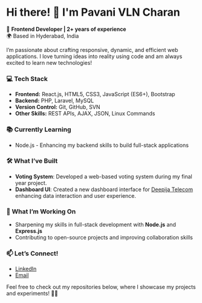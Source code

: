 # Hi there! 👋 I'm Pavani VLN Charan

🚀 **Frontend Developer | 2+ years of experience**  
🌍 Based in Hyderabad, India  

I’m passionate about crafting responsive, dynamic, and efficient web applications. I love turning ideas into reality using code and am always excited to learn new technologies!

### 💻 Tech Stack
- **Frontend:** React.js, HTML5, CSS3, JavaScript (ES6+), Bootstrap
- **Backend:** PHP, Laravel, MySQL
- **Version Control:** Git, GitHub, SVN
- **Other Skills:** REST APIs, AJAX, JSON, Linux Commands

### 📚 Currently Learning
- Node.js - Enhancing my backend skills to build full-stack applications

### 🛠️ What I’ve Built
- **Voting System**: Developed a web-based voting system during my final year project.
- **Dashboard UI**: Created a new dashboard interface for [Deepija Telecom](https://www.deepijatelecom.com) enhancing data interaction and user experience.
  
### 🎯 What I’m Working On
- Sharpening my skills in full-stack development with **Node.js** and **Express.js**  
- Contributing to open-source projects and improving collaboration skills

### 📫 Let’s Connect!
- [LinkedIn](https://www.linkedin.com/in/pavanivlncharan/)
- [Email](mailto:pavanivlncharan@outlook.com)

Feel free to check out my repositories below, where I showcase my projects and experiments! 👨‍💻  
